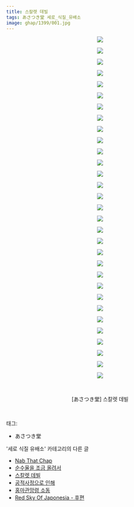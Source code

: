 ```yaml
---
title: 스칼렛 데빌
tags: あさつき堂 세로_식질_유배소
image: ghap/1399/001.jpg
---
```

<div class="article">
<p style="text-align: center; clear: none; float: none;"><img src="{{ site.nasurl }}/ghap/1399/001.jpg"/></p>
<p style="text-align: center; clear: none; float: none;"><img src="{{ site.nasurl }}/ghap/1399/002.jpg"/></p>
<p style="text-align: center; clear: none; float: none;"><img src="{{ site.nasurl }}/ghap/1399/003.jpg"/></p>
<p style="text-align: center; clear: none; float: none;"><img src="{{ site.nasurl }}/ghap/1399/004.jpg"/></p>
<p style="text-align: center; clear: none; float: none;"><img src="{{ site.nasurl }}/ghap/1399/005.jpg"/></p>
<p style="text-align: center; clear: none; float: none;"><img src="{{ site.nasurl }}/ghap/1399/006.jpg"/></p>
<p style="text-align: center; clear: none; float: none;"><img src="{{ site.nasurl }}/ghap/1399/007.jpg"/></p>
<p style="text-align: center; clear: none; float: none;"><img src="{{ site.nasurl }}/ghap/1399/008.jpg"/></p>
<p style="text-align: center; clear: none; float: none;"><img src="{{ site.nasurl }}/ghap/1399/009.jpg"/></p>
<p style="text-align: center; clear: none; float: none;"><img src="{{ site.nasurl }}/ghap/1399/010.jpg"/></p>
<p style="text-align: center; clear: none; float: none;"><img src="{{ site.nasurl }}/ghap/1399/011.jpg"/></p>
<p style="text-align: center; clear: none; float: none;"><img src="{{ site.nasurl }}/ghap/1399/012.jpg"/></p>
<p style="text-align: center; clear: none; float: none;"><img src="{{ site.nasurl }}/ghap/1399/013.jpg"/></p>
<p style="text-align: center; clear: none; float: none;"><img src="{{ site.nasurl }}/ghap/1399/014.jpg"/></p>
<p style="text-align: center; clear: none; float: none;"><img src="{{ site.nasurl }}/ghap/1399/015.jpg"/></p>
<p style="text-align: center; clear: none; float: none;"><img src="{{ site.nasurl }}/ghap/1399/016.jpg"/></p>
<p style="text-align: center; clear: none; float: none;"><img src="{{ site.nasurl }}/ghap/1399/017.jpg"/></p>
<p style="text-align: center; clear: none; float: none;"><img src="{{ site.nasurl }}/ghap/1399/018.jpg"/></p>
<p style="text-align: center; clear: none; float: none;"><img src="{{ site.nasurl }}/ghap/1399/019.jpg"/></p>
<p style="text-align: center; clear: none; float: none;"><img src="{{ site.nasurl }}/ghap/1399/020.jpg"/></p>
<p style="text-align: center; clear: none; float: none;"><img src="{{ site.nasurl }}/ghap/1399/021.jpg"/></p>
<p style="text-align: center; clear: none; float: none;"><img src="{{ site.nasurl }}/ghap/1399/022.jpg"/></p>
<p style="text-align: center; clear: none; float: none;"><img src="{{ site.nasurl }}/ghap/1399/023.jpg"/></p>
<p style="text-align: center; clear: none; float: none;"><img src="{{ site.nasurl }}/ghap/1399/024.jpg"/></p>
<p style="text-align: center; clear: none; float: none;"><img src="{{ site.nasurl }}/ghap/1399/025.jpg"/></p>
<p style="text-align: center; clear: none; float: none;"><img src="{{ site.nasurl }}/ghap/1399/026.jpg"/></p>
<p style="text-align: center; clear: none; float: none;"><img src="{{ site.nasurl }}/ghap/1399/027.jpg"/></p>
<p style="text-align: center; clear: none; float: none;"><img src="{{ site.nasurl }}/ghap/1399/028.jpg"/></p>
<p style="text-align: center; clear: none; float: none;"><img src="{{ site.nasurl }}/ghap/1399/029.jpg"/></p>
<p style="text-align: center; clear: none; float: none;"><img src="{{ site.nasurl }}/ghap/1399/030.jpg"/></p>
<p style="text-align: center; clear: none; float: none;"><img src="{{ site.nasurl }}/ghap/1399/031.jpg"/></p>
<p style="text-align: center; clear: none; float: none;"><br/></p>
<p style="text-align: center; clear: none; float: none;">[あさつき堂] 스칼렛 데빌</p>
<p><br/></p>
</div><div class="tagTrail">
<p>태그: </p>
<ul>
<li>あさつき堂</li>
</ul>
</div><div class="another">
<p>'세로 식질 유배소' 카테고리의 다른 글</p>
<ul>
<li><a href="/2016-08-09-ghap_1439">Nab That Chap</a></li>
<li><a href="/2016-08-08-ghap_1429">순수율을 조금 올려서</a></li>
<li><a href="/2016-08-07-ghap_1399">스칼렛 데빌</a></li>
<li><a href="/2016-08-06-ghap_1381">공적사정으로 인해</a></li>
<li><a href="/2016-08-04-ghap_1344">홍마관망령 소동</a></li>
<li><a href="/2016-08-01-ghap_1293">Red Sky Of Japonesia - 후편</a></li>
</ul>
</div><div class="cb_module cb_fluid">
<div class="cb_wrt cb_profile">
</div><!-- commentList close -->
</div>